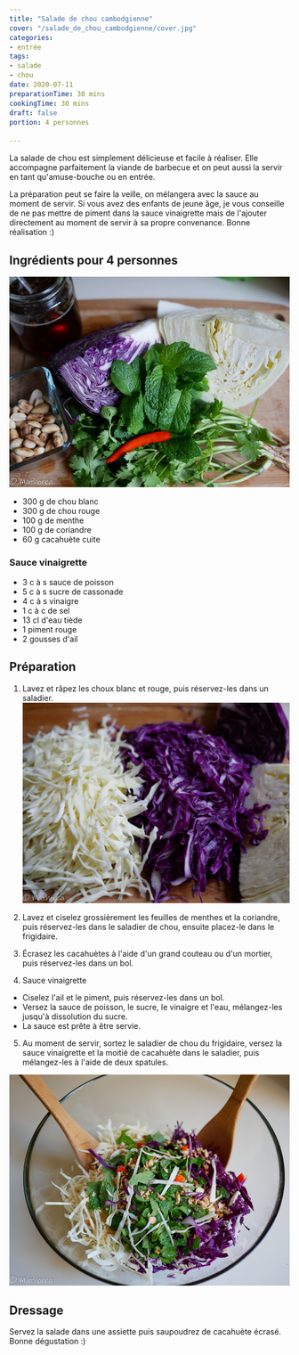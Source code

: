 ```yaml
---
title: "Salade de chou cambodgienne"
cover: "/salade_de_chou_cambodgienne/cover.jpg"
categories:
- entrée
tags:
- salade
- chou
date: 2020-07-11
preparationTime: 30 mins
cookingTime: 30 mins
draft: false
portion: 4 personnes

---
```


La salade de chou est simplement délicieuse et facile à réaliser. 
Elle accompagne parfaitement la viande de barbecue et on peut aussi la servir en tant qu'amuse-bouche ou en entrée. 
<!--more--> 
La préparation peut se faire la veille, on mélangera avec la sauce au moment de servir. Si vous avez des enfants de jeune âge, je vous conseille de ne pas mettre de piment dans la sauce vinaigrette mais de l'ajouter directement au moment de servir à sa propre convenance. Bonne réalisation :)

## Ingrédients pour 4 personnes


![ingredient](01.jpg)

- 300 g de chou blanc
- 300 g de chou rouge
- 100 g de menthe
- 100 g de coriandre
- 60 g cacahuète cuite

### Sauce vinaigrette

- 3 c à s sauce de poisson
- 5 c à s sucre de cassonade
- 4 c à s vinaigre
- 1 c à c de sel
- 13 cl d'eau tiède
- 1 piment rouge
- 2 gousses d'ail


## Préparation ##

1. Lavez et râpez les choux blanc et rouge, puis réservez-les dans un saladier.
![decoupe](02.jpg)

2. Lavez et ciselez grossièrement les feuilles de menthes et la coriandre, puis réservez-les dans le saladier de chou, ensuite placez-le dans le frigidaire.

3. Écrasez les cacahuètes à l'aide d'un grand couteau ou d'un mortier, puis réservez-les dans un bol.

4. Sauce vinaigrette 
- Ciselez l'ail et le piment, puis réservez-les dans un bol. 
- Versez la sauce de poisson, le sucre, le vinaigre et l'eau, mélangez-les jusqu'à dissolution du sucre. 
- La sauce est prête à être servie.

5. Au moment de servir, sortez le saladier de chou du frigidaire, versez la sauce vinaigrette et la moitié de cacahuète dans le saladier, puis mélangez-les à l'aide de deux spatules.

![resultat](cover.jpg)

## Dressage ##

Servez la salade dans une assiette puis saupoudrez de cacahuète écrasé.
Bonne dégustation :)
